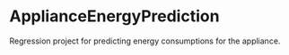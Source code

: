 # ApplianceEnergyPrediction
Regression project for predicting energy consumptions for the appliance.
